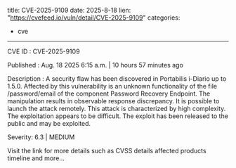 
title: CVE-2025-9109
date: 2025-8-18
lien: "https://cvefeed.io/vuln/detail/CVE-2025-9109"
categories:
  - cve
---

CVE ID : CVE-2025-9109

Published :  Aug. 18
2025
6:15 a.m. | 10 hours
57 minutes ago

Description : A security flaw has been discovered in Portabilis i-Diario up to 1.5.0. Affected by this vulnerability is an unknown functionality of the file /password/email of the component Password Recovery Endpoint. The manipulation results in observable response discrepancy. It is possible to launch the attack remotely. This attack is characterized by high complexity. The exploitation appears to be difficult. The exploit has been released to the public and may be exploited.

Severity: 6.3 | MEDIUM

Visit the link for more details
such as CVSS details
affected products
timeline
and more...
